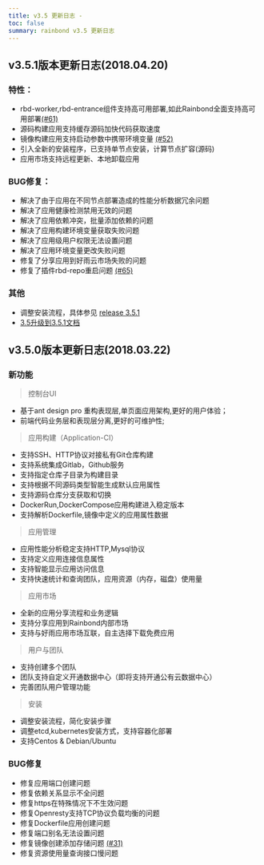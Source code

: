 ```yaml
---
title: v3.5 更新日志 - 
toc: false
summary: rainbond v3.5 更新日志
---
```


<div id="toc"></div>

## v3.5.1版本更新日志(2018.04.20)

### 特性：

* rbd-worker,rbd-entrance组件支持高可用部署,如此Rainbond全面支持高可用部署[(#61)](https://github.com/goodrain/rainbond/issues/61)
* 源码构建应用支持缓存源码加快代码获取速度
* 镜像构建应用支持启动参数中携带环境变量 [(#52)](https://github.com/goodrain/rainbond/issues/52)
* 引入全新的安装程序，已支持单节点安装，计算节点扩容(源码)
* 应用市场支持远程更新、本地卸载应用

### BUG修复：

* 解决了由于应用在不同节点部署造成的性能分析数据冗余问题
* 解决了应用健康检测禁用无效的问题
* 解决了应用依赖冲突，批量添加依赖的问题
* 解决了应用构建环境变量获取失败问题
* 解决了应用级用户权限无法设置问题
* 解决了应用环境变量更改失败问题
* 修复了分享应用到好雨云市场失败的问题
* 修复了插件rbd-repo重启问题 [(#65)](https://github.com/goodrain/rainbond/issues/65)

### 其他

* 调整安装流程，具体参见 [release 3.5.1](https://github.com/goodrain/rainbond-install/milestone/2?closed=1)
* [3.5升级到3.5.1文档](/docs/stable/FAQs/install-maintenance-faqs.html)


## v3.5.0版本更新日志(2018.03.22)

### 新功能

> 控制台UI

* 基于ant design pro 重构表现层,单页面应用架构,更好的用户体验；
* 前端代码业务层和表现层分离,更好的可维护性;


> 应用构建（Application-CI）

* 支持SSH、HTTP协议对接私有Git仓库构建
* 支持系统集成Gitlab，Github服务
* 支持指定仓库子目录为构建目录
* 支持根据不同源码类型智能生成默认应用属性
* 支持源码仓库分支获取和切换
* DockerRun,DockerCompose应用构建进入稳定版本
* 支持解析Dockerfile,镜像中定义的应用属性数据

> 应用管理

* 应用性能分析稳定支持HTTP,Mysql协议
* 支持定义应用连接信息属性
* 支持智能显示应用访问信息
* 支持快速统计和查询团队，应用资源（内存，磁盘）使用量

> 应用市场

* 全新的应用分享流程和业务逻辑
* 支持分享应用到Rainbond内部市场
* 支持与好雨应用市场互联，自主选择下载免费应用

> 用户与团队

* 支持创建多个团队
* 团队支持自定义开通数据中心（即将支持开通公有云数据中心）
* 完善团队用户管理功能

> 安装

* 调整安装流程，简化安装步骤
* 调整etcd,kubernetes安装方式，支持容器化部署
* 支持Centos & Debian/Ubuntu

### BUG修复

* 修复应用端口创建问题
* 修复依赖关系显示不全问题
* 修复https在特殊情况下不生效问题
* 修复Openresty支持TCP协议负载均衡的问题
* 修复Dockerfile应用创建问题
* 修复端口别名无法设置问题
* 修复镜像创建添加存储问题 [(#31)](https://github.com/goodrain/rainbond/issues/31)
* 修复资源使用量查询接口慢问题


